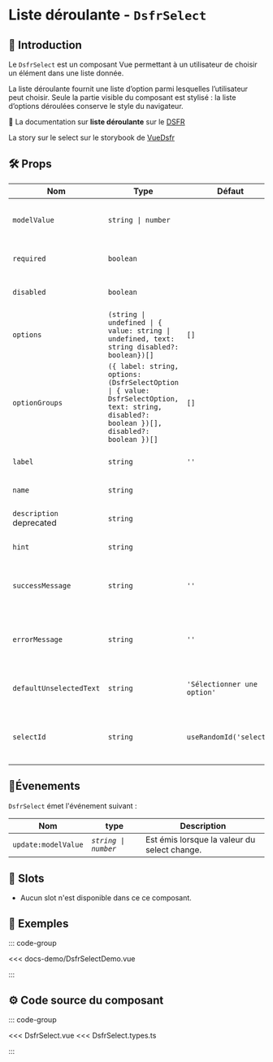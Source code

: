 # Liste déroulante - `DsfrSelect`

## 🌟 Introduction

Le `DsfrSelect` est un composant Vue permettant à un utilisateur de choisir un élément dans une liste donnée.

La liste déroulante fournit une liste d’option parmi lesquelles l’utilisateur peut choisir. Seule la partie visible du composant est stylisé : la liste d’options déroulées conserve le style du navigateur.

🏅 La documentation sur **liste déroulante** sur le [DSFR](https://www.systeme-de-design.gouv.fr/composants-et-modeles/composants/liste-deroulante)

<VIcon name="vi-file-type-storybook" /> La story sur le select sur le storybook de [VueDsfr](https://storybook.vue-ds.fr/?path=/docs/composants-dsfrselect--docs)

## 🛠️ Props

| Nom                      | Type                                                                                        | Défaut                      | Obligatoire | Description                                                      |
|--------------------------|---------------------------------------------------------------------------------------------|-----------------------------|:-----------:|------------------------------------------------------------------|
| `modelValue`             | `string \| number`                                                                          |                             |             | Valeur associée à l'option sélectionnée.                         |
| `required`               | `boolean`                                                                                   |                             |             | Indique si le select est obligatoire.                            |
| `disabled`               | `boolean`                                                                                   |                             |             | Indique si le select est désactivé.                              |
| `options`                | `(string \| undefined \| { value: string \| undefined, text: string disabled?: boolean})[]` | `[]`                        |             | Options à sélectionner                                           |
| `optionGroups`           | ` ({ label: string, options: (DsfrSelectOption \| { value: DsfrSelectOption, text: string, disabled?: boolean })[], disabled?: boolean })[] `| `[]` |   | Groupes d'options |
| `label`                  | `string`                                                                                    | `''`                        |             | Texte du label associé au select.                                |
| `name`                   | `string`                                                                                    |                             |             | Nom du champ.                                                    |
| `description` deprecated | `string`                                                                                    |                             |             | Deprecated, utiliser hint plutôt.                                |
| `hint`                   | `string`                                                                                    |                             |             | Texte d'indice pour guider.                                      |
| `successMessage`         | `string`                                                                                    | `''`                        |             | Message de validation à afficher en dessous du select.           |
| `errorMessage`           | `string`                                                                                    | `''`                        |             | Message d'erreur à afficher en dessous du select.                |
| `defaultUnselectedText`  | `string`                                                                                    | `'Sélectionner une option'` |             | Si `true`, l'infobulle s'affiche au survol.                      |
| `selectId`               | `string`                                                                                    | `useRandomId('select')`     |             | Identifiant unique pour le select. Utilisé pour l'accessibilité. |

## 📡Évenements

`DsfrSelect` émet l'événement suivant :

| Nom                   | type                 | Description                                  |
|-----------------------|----------------------| ---------------------------------------------|
| `update:modelValue`   | *`string \| number`* | Est émis lorsque la valeur du select change. |

## 🧩 Slots

- Aucun slot n'est disponible dans ce ce composant.

## 📝 Exemples

::: code-group

<Story data-title="Démo" min-h="400px">
  <div
  class="flex flex-col"
  >
    <DsfrSelectDemo />
  </div>
</Story>

<<< docs-demo/DsfrSelectDemo.vue

:::

## ⚙️ Code source du composant

::: code-group

<<< DsfrSelect.vue
<<< DsfrSelect.types.ts

:::

<script setup lang="ts">
import DsfrSelectDemo from './docs-demo/DsfrSelectDemo.vue'
</script>
